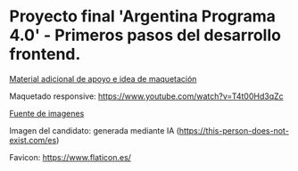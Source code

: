 # Proyecto final 'Argentina Programa 4.0' - Primeros pasos del desarrollo frontend.

<ins>Material adicional de apoyo e idea de maquetación</ins>

Maquetado responsive: https://www.youtube.com/watch?v=T4t00Hd3qZc

<ins>Fuente de imagenes</ins>

Imagen del candidato: generada mediante IA (https://this-person-does-not-exist.com/es)

Favicon: https://www.flaticon.es/
